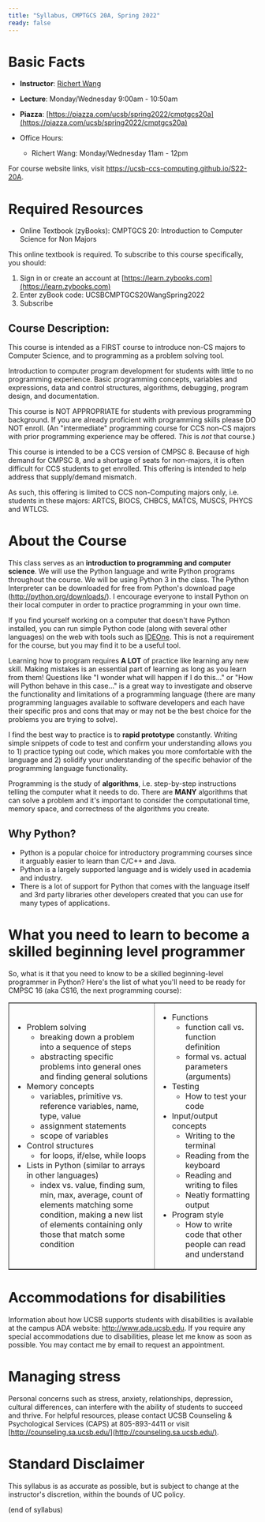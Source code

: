 ```yaml
---
title: "Syllabus, CMPTGCS 20A, Spring 2022"
ready: false
---
```


# Basic Facts

* **Instructor**:
   [Richert Wang](http://www.cs.ucsb.edu/~richert)
* **Lecture**: Monday/Wednesday 9:00am - 10:50am
* **Piazza**: [https://piazza.com/ucsb/spring2022/cmptgcs20a](https://piazza.com/ucsb/spring2022/cmptgcs20a)
                                         
* Office Hours:
   * Richert Wang: Monday/Wednesday 11am - 12pm

For course website links, visit <https://ucsb-ccs-computing.github.io/S22-20A>.

# Required Resources

* Online Textbook (zyBooks): CMPTGCS 20: Introduction to Computer Science for Non Majors

This online textbook is required. To subscribe to this course specifically, you should:
1. Sign in or create an account at [https://learn.zybooks.com](https://learn.zybooks.com)
2. Enter zyBook code: UCSBCMPTGCS20WangSpring2022
3. Subscribe

## Course Description:

This course is intended as a FIRST course to introduce non-CS majors to Computer Science, and to programming as a problem solving tool.

Introduction to computer program development for students with little to no programming experience. Basic programming concepts, variables and expressions, data and control structures, algorithms, debugging, program design, and documentation.

This course is NOT APPROPRIATE for students with previous programming background. If you are already proficient with programming skills please DO NOT enroll. (An "intermediate" programming course for CCS non-CS majors with prior programming experience may be offered. *This* is *not* that course.)

This course is intended to be a CCS version of CMPSC 8. Because of high demand for CMPSC 8, and a shortage of seats for non-majors, it is often difficult for CCS students to get enrolled. This offering is intended to help address that supply/demand mismatch.

As such, this offering is limited to CCS non-Computing majors only, i.e. students in these majors: ARTCS, BIOCS, CHBCS, MATCS, MUSCS, PHYCS and WTLCS.

# About the Course

This class serves as an <strong>introduction to programming and computer science</strong>. We will use the Python language and write Python programs throughout the course. We will be using Python 3 in the class. The Python Interpreter can be downloaded for free from Python's download page (http://python.org/downloads/). I encourage everyone to install Python on their local computer in order to practice programming in your own time.

If you find yourself working on a computer that doesn't have Python installed, you can run simple Python code (along with several other languages) on the web with tools such as [IDEOne](https://ideone.com). This is not a requirement for the course, but you may find it to be a useful tool.

Learning how to program requires <strong>A LOT</strong> of practice like learning any new skill. Making mistakes is an essential part of learning as long as you learn from them! Questions like "I wonder what will happen if I do this..." or "How will Python behave in this case..." is a great way to investigate and observe the functionality and limitations of a programming language (there are many programming languages available to software developers and each have their specific pros and cons that may or may not be the best choice for the problems you are trying to solve).

I find the best way to practice is to <strong>rapid prototype</strong> constantly. Writing simple snippets of code to test and confirm your understanding allows you to 1) practice typing out code, which makes you more comfortable with the language and 2) solidify your understanding of the specific behavior of the programming language functionality.

Programming is the study of <strong>algorithms</strong>, i.e. step-by-step instructions telling the computer what it needs to do. There are <strong>MANY</strong> algorithms that can solve a problem and it's important to consider the computational time, memory space, and correctness of the algorithms you create.

## Why Python?

* Python is a popular choice for introductory programming courses since it arguably easier to learn than C/C++ and Java.
* Python is a largely supported language and is widely used in academia and industry.
* There is a lot of support for Python that comes with the language itself and 3rd party libraries other developers created that you can use for many types of applications.

# What you need to learn to become a skilled beginning level programmer

So, what is it that you need to know to be a skilled beginning-level programmer in Python? Here's the  list of what you'll need to be ready for CMPSC&nbsp;16 (aka CS16, the next programming course):

<table border="1" cellspacing="1" cellpadding="1" id="topicTable">
  <tr>
    <td><ul class="style11">
      <li>Problem solving
        <ul>
            <li>breaking down a problem into a sequence of steps</li>
          <li>abstracting specific problems into general ones<br />
            and finding general solutions</li>
        </ul>
      </li>
      <li>Memory concepts
        <ul>
            <li>variables, primitive vs. reference variables, name, type, value</li>
          <li>assignment statements</li>
          <li>scope of variables</li>
        </ul>
      </li>
      <li>Control structures
        <ul>
            <li>for loops, if/else, while loops</li>
        </ul>
      </li>
      <li>Lists in Python (similar to arrays in other languages)
        <ul>
            <li>index vs. value, finding sum, min, max, average, count of elements matching some condition, making a new list of elements containing only those that match some condition</li>
        </ul>
      </li>
    </ul>    </td>
    <td><ul class="style11">
      <li>Functions
        <ul>
            <li>function call vs. function definition</li>
          <li>formal vs. actual parameters (arguments)</li>
        </ul>
      </li>
      <li>Testing
        <ul>
            <li>How to test your code</li>
        </ul>
      </li>
      <li>Input/output concepts
        <ul>
            <li>Writing to the terminal</li>
          <li>Reading from the keyboard</li>
          <li>Reading and writing to files</li>
          <li>Neatly formatting output</li>
        </ul>
      </li>
      <li>Program style
        <ul>
            <li>How to write code that other people can read and understand</li>
        </ul>
      </li>
    </ul>    </td>
  </tr>
</table>

# Accommodations for disabilities

Information about how UCSB supports students with disabilities is
available at the campus ADA website: <http://www.ada.ucsb.edu>. If you require any special accommodations due to disabilities, please let me know as soon as possible. You may contact me by email to request an appointment.

# Managing stress

Personal concerns such as stress, anxiety, relationships, depression, cultural differences, can interfere with the ability of students to succeed and thrive. For helpful resources, please contact UCSB Counseling & Psychological Services (CAPS) at 805-893-4411 or visit [http://counseling.sa.ucsb.edu/](http://counseling.sa.ucsb.edu/).

# Standard Disclaimer

This syllabus is as accurate as possible, but is subject to change at
the instructor's discretion, within the bounds of UC policy.

(end of syllabus)

